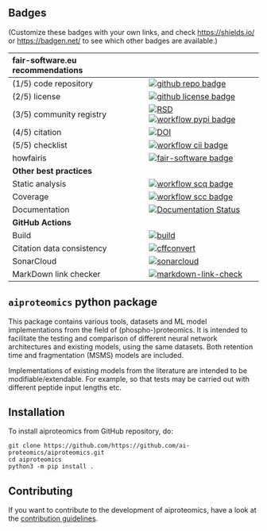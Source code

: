 ## Badges

(Customize these badges with your own links, and check https://shields.io/ or https://badgen.net/ to see which other badges are available.)

| fair-software.eu recommendations | |
| :-- | :--  |
| (1/5) code repository              | [![github repo badge](https://img.shields.io/badge/github-repo-000.svg?logo=github&labelColor=gray&color=blue)](https://github.com/https://github.com/ai-proteomics/aiproteomics) |
| (2/5) license                      | [![github license badge](https://img.shields.io/github/license/https://github.com/ai-proteomics/aiproteomics)](https://github.com/https://github.com/ai-proteomics/aiproteomics) |
| (3/5) community registry           | [![RSD](https://img.shields.io/badge/rsd-aiproteomics-00a3e3.svg)](https://www.research-software.nl/software/aiproteomics) [![workflow pypi badge](https://img.shields.io/pypi/v/aiproteomics.svg?colorB=blue)](https://pypi.python.org/project/aiproteomics/) |
| (4/5) citation                     | [![DOI](https://zenodo.org/badge/DOI/<replace-with-created-DOI>.svg)](https://doi.org/<replace-with-created-DOI>) |
| (5/5) checklist                    | [![workflow cii badge](https://bestpractices.coreinfrastructure.org/projects/<replace-with-created-project-identifier>/badge)](https://bestpractices.coreinfrastructure.org/projects/<replace-with-created-project-identifier>) |
| howfairis                          | [![fair-software badge](https://img.shields.io/badge/fair--software.eu-%E2%97%8F%20%20%E2%97%8F%20%20%E2%97%8F%20%20%E2%97%8F%20%20%E2%97%8B-yellow)](https://fair-software.eu) |
| **Other best practices**           | &nbsp; |
| Static analysis                    | [![workflow scq badge](https://sonarcloud.io/api/project_badges/measure?project=https://github.com/ai-proteomics_aiproteomics&metric=alert_status)](https://sonarcloud.io/dashboard?id=https://github.com/ai-proteomics_aiproteomics) |
| Coverage                           | [![workflow scc badge](https://sonarcloud.io/api/project_badges/measure?project=https://github.com/ai-proteomics_aiproteomics&metric=coverage)](https://sonarcloud.io/dashboard?id=https://github.com/ai-proteomics_aiproteomics) |
| Documentation                      | [![Documentation Status](https://readthedocs.org/projects/aiproteomics/badge/?version=latest)](https://aiproteomics.readthedocs.io/en/latest/?badge=latest) |
| **GitHub Actions**                 | &nbsp; |
| Build                              | [![build](https://github.com/https://github.com/ai-proteomics/aiproteomics/actions/workflows/build.yml/badge.svg)](https://github.com/https://github.com/ai-proteomics/aiproteomics/actions/workflows/build.yml) |
| Citation data consistency               | [![cffconvert](https://github.com/https://github.com/ai-proteomics/aiproteomics/actions/workflows/cffconvert.yml/badge.svg)](https://github.com/https://github.com/ai-proteomics/aiproteomics/actions/workflows/cffconvert.yml) |
| SonarCloud                         | [![sonarcloud](https://github.com/https://github.com/ai-proteomics/aiproteomics/actions/workflows/sonarcloud.yml/badge.svg)](https://github.com/https://github.com/ai-proteomics/aiproteomics/actions/workflows/sonarcloud.yml) |
| MarkDown link checker              | [![markdown-link-check](https://github.com/https://github.com/ai-proteomics/aiproteomics/actions/workflows/markdown-link-check.yml/badge.svg)](https://github.com/https://github.com/ai-proteomics/aiproteomics/actions/workflows/markdown-link-check.yml) |

## `aiproteomics` python package
This package contains various tools, datasets and ML model implementations from the field of (phospho-)proteomics. It is intended to facilitate the testing and comparison of different neural network architectures and existing models, using the same datasets. Both retention time and fragmentation (MSMS) models are included.

Implementations of existing models from the literature are intended to be modifiable/extendable. For example, so that tests may be carried out with different peptide input lengths etc.

## Installation

To install aiproteomics from GitHub repository, do:

```console
git clone https://github.com/https://github.com/ai-proteomics/aiproteomics.git
cd aiproteomics
python3 -m pip install .
```

## Contributing

If you want to contribute to the development of aiproteomics,
have a look at the [contribution guidelines](CONTRIBUTING.md).
